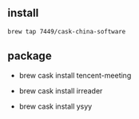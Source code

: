 ## install

	brew tap 7449/cask-china-software

## package

* brew cask install tencent-meeting

* brew cask install irreader

* brew cask install ysyy
